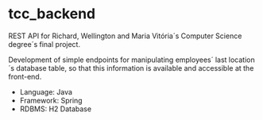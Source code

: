 # tcc_backend
REST API for Richard, Wellington and Maria Vitória´s Computer Science degree´s final project.

Development of simple endpoints for manipulating employees´ last location´s database table, so that this information is available and accessible at the front-end.
- Language: Java
- Framework: Spring
- RDBMS: H2 Database
